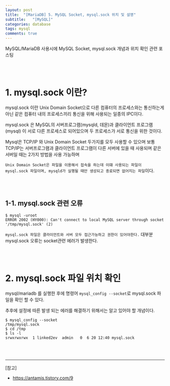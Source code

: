 ```yaml
---
layout: post
title:  "[MariaDB] 5. MySQL Socket, mysql.sock 위치 및 설명"
subtitle:   "[MySQL]"
categories: database
tags: mysql
comments: true
---
```



MySQL/MariaDB 사용시에 MySQL Socket, mysql.sock 개념과 위치 확인 관련 포스팅

<br><br>


# 1. mysql.sock 이란?

mysql.sock 이란 Unix Domain Socket으로 다른 컴퓨터의 프로세스와는 통신하는게 아닌 같은 컴퓨터 내의 프로세스끼리 통신을 위해 사용되는 일종의 IPC이다.

mysql.sock 은 MySQL의 서버프로그램(mysqld, 데몬)과 클라이언트 프로그램(mysql) 이 서로 다른 프로세스로 되어있으며 두 프로세스가 서로 통신을 위한 것이다.

Mysql은 TCP/IP 와 Unix Domain Socket 두가지를 모두 사용할 수 있으며 보통 TCP/IP는 서버프로그램과 클라이언트 프로그램이 다른 서버에 있을 때 사용되며 같은 서버일 때는 2가지 방법을 사용 가능하며 

`Unix Domain Socket은 파일을 이용해서 접속을 하는데 이떄 사용되는 파일이 mysql.sock 파일이며, mysqld가 실행될 때만 생성되고 종료되면 없어지는 파일`이다.

<br><br>


## 1-1. mysql.sock 관련 오류 

```
$ mysql -uroot 
ERROR 2002 (HY000): Can't connect to local MySQL server through socket '/tmp/mysql.sock' (2)
```

`mysql.sock 파일은 클라이언트와 서버 모두 접근가능하고 권한이 있어야한다.` 대부분 mysql.sock 오류는 socket관련 에러가 발생한다.

<br><br>


# 2. mysql.sock 파일 위치 확인

mysql/mariadb 를 실행한 후에 명령어 `mysql_config --socket`로 mysql.sock 파일을 확인 할 수 있다.

추후에 설정에 따른 발생 되는 에러를 해결하기 위해서는 알고 있어야 할 개념이다. 

```
$ mysql_config --socket
/tmp/mysql.sock
$ cd /tmp
$ ls -l
srwxrwxrwx  1 linked2ev  admin   0  6 20 12:40 mysql.sock
```


<br><br>



---
[참고]  
- https://antamis.tistory.com/9